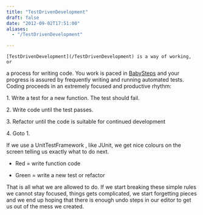 ```yaml
---
title: "TestDrivenDevelopment"
draft: false
date: "2012-09-02T17:51:00"
aliases:
  - "/TestDrivenDevelopment"

---
```

    [TestDrivenDevelopment](/TestDrivenDevelopment) is a way of working, or
a process for writing code. You work is paced in [BabySteps](/BabySteps)
and your progress is assured by frequently writing and running automated
tests. Coding proceeds in an extremely focused and productive rhythm:

1\. Write a test for a new function. The test should fail.

2\. Write code until the test passes.

3\. Refactor until the code is suitable for continued development

4\. Goto 1.

If we use a UnitTestFramework , like JUnit, we get nice colours on the
screen telling us exactly what to do next.

-   Red = write function code

-   Green = write a new test or refactor

That is all what we are allowed to do. If we start breaking these simple
rules we cannot stay focused, things gets complicated, we start
forgetting pieces and we end up hoping that there is enough undo steps
in our editor to get us out of the mess we created.
